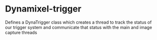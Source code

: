 # Dynamixel-trigger

Defines a DynaTrigger class which creates a thread to track the status of our trigger system and communicate that status with the main and image capture threads